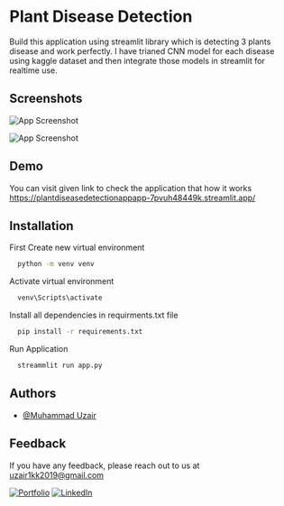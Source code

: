 
# Plant Disease Detection
Build this application using streamlit library which is detecting  3 plants disease and work perfectly. I have trianed CNN model for each disease using kaggle dataset and then integrate those models in streamlit for realtime use.



## Screenshots

![App Screenshot](https://user-images.githubusercontent.com/83947741/255389085-7639082c-426d-43af-9f15-6c632fa132ad.png)

![App Screenshot](https://user-images.githubusercontent.com/83947741/255389092-5397fbbe-c8af-4055-99b5-1e87bdfa3c05.png)




## Demo

You can visit given link to check the application that how it works
https://plantdiseasedetectionappapp-7pvuh48449k.streamlit.app/



## Installation

First Create new virtual environment

```cmd
  python -m venv venv
```
Activate virtual environment

```cmd
  venv\Scripts\activate
```

Install all dependencies in requirments.txt file

```cmd
  pip install -r requirements.txt
```
Run Application

```cmd
  streammlit run app.py
```
## Authors

- [@Muhammad Uzair](https://github.com/muxair080/)


## Feedback

If you have any feedback, please reach out to us at uzair1kk2019@gmail.com



[![Portfolio](https://img.shields.io/badge/Portfolio-View-<COLOR>.svg)](https://muxair080.netlify.app/)
[![LinkedIn](https://img.shields.io/badge/LinkedIn-Connect-<COLOR>.svg)](https://www.linkedin.com/in/muhammad-uzair-a69b5a223/)

